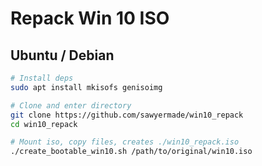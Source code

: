 # Repack Win 10 ISO
## Ubuntu / Debian
```bash
# Install deps
sudo apt install mkisofs genisoimg

# Clone and enter directory
git clone https://github.com/sawyermade/win10_repack
cd win10_repack

# Mount iso, copy files, creates ./win10_repack.iso
./create_bootable_win10.sh /path/to/original/win10.iso
```
